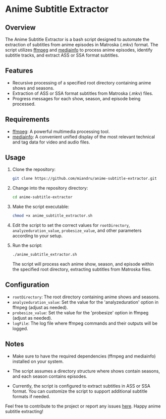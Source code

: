 # Anime Subtitle Extractor

## Overview

The Anime Subtitle Extractor is a bash script designed to automate the extraction of subtitles from anime episodes in Matroska (.mkv) format. The script utilizes [ffmpeg](https://ffmpeg.org/) and [mediainfo](https://mediaarea.net/en/MediaInfo) to process anime episodes, identify subtitle tracks, and extract ASS or SSA format subtitles.

## Features

- Recursive processing of a specified root directory containing anime shows and seasons.
- Extraction of ASS or SSA format subtitles from Matroska (.mkv) files.
- Progress messages for each show, season, and episode being processed.

## Requirements

- [ffmpeg](https://ffmpeg.org/): A powerful multimedia processing tool.
- [mediainfo](https://mediaarea.net/en/MediaInfo): A convenient unified display of the most relevant technical and tag data for video and audio files.

## Usage

1. Clone the repository:

   ```bash
   git clone https://github.com/miandru/anime-subtitle-extractor.git
   ```

2. Change into the repository directory:

   ```bash
   cd anime-subtitle-extractor
   ```

3. Make the script executable:

   ```bash
   chmod +x anime_subtitle_extractor.sh
   ```

4. Edit the script to set the correct values for `rootDirectory`, `analyzeduration_value`, `probesize_value`, and other parameters according to your setup.

5. Run the script:

   ```bash
   ./anime_subtitle_extractor.sh
   ```

   The script will process each anime show, season, and episode within the specified root directory, extracting subtitles from Matroska files.

## Configuration

- `rootDirectory`: The root directory containing anime shows and seasons.
- `analyzeduration_value`: Set the value for the 'analyzeduration' option in ffmpeg (adjust as needed).
- `probesize_value`: Set the value for the 'probesize' option in ffmpeg (adjust as needed).
- `logFile`: The log file where ffmpeg commands and their outputs will be logged.

## Notes

- Make sure to have the required dependencies (ffmpeg and mediainfo) installed on your system.

- The script assumes a directory structure where shows contain seasons, and each season contains episodes.

- Currently, the script is configured to extract subtitles in ASS or SSA format. You can customize the script to support additional subtitle formats if needed.

Feel free to contribute to the project or report any issues [here](https://github.com/yourusername/anime-subtitle-extractor/issues). Happy anime subtitle extracting!

